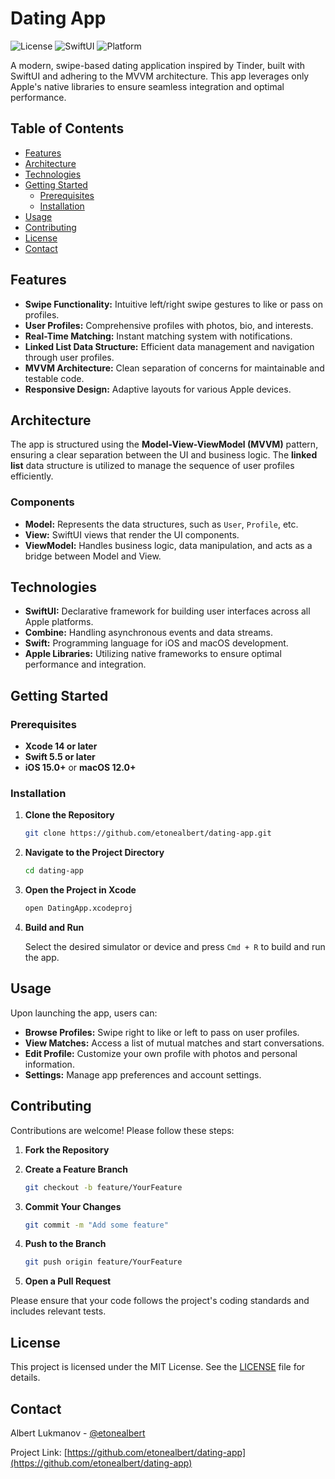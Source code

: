 # Dating App

![License](https://img.shields.io/badge/license-MIT-blue.svg)
![SwiftUI](https://img.shields.io/badge/SwiftUI-5.0-orange.svg)
![Platform](https://img.shields.io/badge/platform-iOS%20|%20macOS-lightgrey.svg)

A modern, swipe-based dating application inspired by Tinder, built with SwiftUI and adhering to the MVVM architecture. This app leverages only Apple's native libraries to ensure seamless integration and optimal performance.

## Table of Contents

- [Features](#features)
- [Architecture](#architecture)
- [Technologies](#technologies)
- [Getting Started](#getting-started)
  - [Prerequisites](#prerequisites)
  - [Installation](#installation)
- [Usage](#usage)
- [Contributing](#contributing)
- [License](#license)
- [Contact](#contact)

## Features

- **Swipe Functionality:** Intuitive left/right swipe gestures to like or pass on profiles.
- **User Profiles:** Comprehensive profiles with photos, bio, and interests.
- **Real-Time Matching:** Instant matching system with notifications.
- **Linked List Data Structure:** Efficient data management and navigation through user profiles.
- **MVVM Architecture:** Clean separation of concerns for maintainable and testable code.
- **Responsive Design:** Adaptive layouts for various Apple devices.

## Architecture

The app is structured using the **Model-View-ViewModel (MVVM)** pattern, ensuring a clear separation between the UI and business logic. The **linked list** data structure is utilized to manage the sequence of user profiles efficiently.

### Components

- **Model:** Represents the data structures, such as `User`, `Profile`, etc.
- **View:** SwiftUI views that render the UI components.
- **ViewModel:** Handles business logic, data manipulation, and acts as a bridge between Model and View.

## Technologies

- **SwiftUI:** Declarative framework for building user interfaces across all Apple platforms.
- **Combine:** Handling asynchronous events and data streams.
- **Swift:** Programming language for iOS and macOS development.
- **Apple Libraries:** Utilizing native frameworks to ensure optimal performance and integration.

## Getting Started

### Prerequisites

- **Xcode 14 or later**
- **Swift 5.5 or later**
- **iOS 15.0+** or **macOS 12.0+**

### Installation

1. **Clone the Repository**

   ```bash
   git clone https://github.com/etonealbert/dating-app.git
   ```

2. **Navigate to the Project Directory**

   ```bash
   cd dating-app
   ```

3. **Open the Project in Xcode**

   ```bash
   open DatingApp.xcodeproj
   ```

4. **Build and Run**

   Select the desired simulator or device and press `Cmd + R` to build and run the app.

## Usage

Upon launching the app, users can:

- **Browse Profiles:** Swipe right to like or left to pass on user profiles.
- **View Matches:** Access a list of mutual matches and start conversations.
- **Edit Profile:** Customize your own profile with photos and personal information.
- **Settings:** Manage app preferences and account settings.

## Contributing

Contributions are welcome! Please follow these steps:

1. **Fork the Repository**
2. **Create a Feature Branch**

   ```bash
   git checkout -b feature/YourFeature
   ```

3. **Commit Your Changes**

   ```bash
   git commit -m "Add some feature"
   ```

4. **Push to the Branch**

   ```bash
   git push origin feature/YourFeature
   ```

5. **Open a Pull Request**

Please ensure that your code follows the project's coding standards and includes relevant tests.

## License

This project is licensed under the MIT License. See the [LICENSE](LICENSE) file for details.

## Contact

Albert Lukmanov - [@etonealbert](https://github.com/etonealbert)

Project Link: [https://github.com/etonealbert/dating-app](https://github.com/etonealbert/dating-app)

